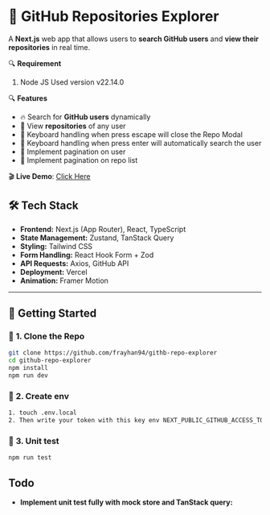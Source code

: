 # 🚀 GitHub Repositories Explorer

A **Next.js** web app that allows users to **search GitHub users** and **view their repositories** in real time.

🔍 **Requirement**

1. Node JS Used version v22.14.0

🔍 **Features**

- 🔥 Search for **GitHub users** dynamically
- 📂 View **repositories** of any user
- 📂 Keyboard handling when press escape will close the Repo Modal
- 📂 Keyboard handling when press enter will automatically search the user
- 📂 Implement pagination on user
- 📂 Implement pagination on repo list

🎬 **Live Demo**: [Click Here](https://githb-repo-explorer-74k8.vercel.app/)


## 🛠️ **Tech Stack**

- **Frontend:** Next.js (App Router), React, TypeScript
- **State Management:** Zustand, TanStack Query
- **Styling:** Tailwind CSS
- **Form Handling:** React Hook Form + Zod
- **API Requests:** Axios, GitHub API
- **Deployment:** Vercel
- **Animation:** Framer Motion

---

## 🚀 **Getting Started**

### 🔧 **1. Clone the Repo**

```sh
git clone https://github.com/frayhan94/githb-repo-explorer
cd github-repo-explorer
npm install
npm run dev
```

### 🔧 **2. Create env**
```sh
1. touch .env.local
2. Then write your token with this key env NEXT_PUBLIC_GITHUB_ACCESS_TOKEN
```


### 🔧 **3. Unit test**
```sh
npm run test
```

## **Todo**

- **Implement unit test fully with mock store and TanStack query:**
